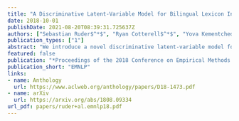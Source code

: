 ```yaml
---
title: "A Discriminative Latent-Variable Model for Bilingual Lexicon Induction"
date: 2018-10-01
publishDate: 2021-08-20T08:39:31.725637Z
authors: ["Sebastian Ruder$^*$", "Ryan Cotterell$^*$", "Yova Kementchedjhieva", "Anders Søgaard"]
publication_types: ["1"]
abstract: "We introduce a novel discriminative latent-variable model for the task of bilingual lexicon induction. Our model combines the bipartite matching dictionary prior of Haghighi et al. (2008) with a state-of-the-art embedding-based approach. To train the model, we derive an efficient Viterbi EM algorithm. We provide empirical improvements on six language pairs under two metrics and show that the prior theoretically and empirically helps to mitigate the hubness problem. We also demonstrate how previous work may be viewed as a similarly fashioned latent-variable model, albeit with a different prior."
featured: false
publication: "*Proceedings of the 2018 Conference on Empirical Methods in Natural Language Processing*"
publication_short: "EMNLP"
links:
- name: Anthology
  url: https://www.aclweb.org/anthology/papers/D18-1473.pdf
- name: arXiv
  url: https://arxiv.org/abs/1808.09334
url_pdf: papers/ruder+al.emnlp18.pdf
---
```



